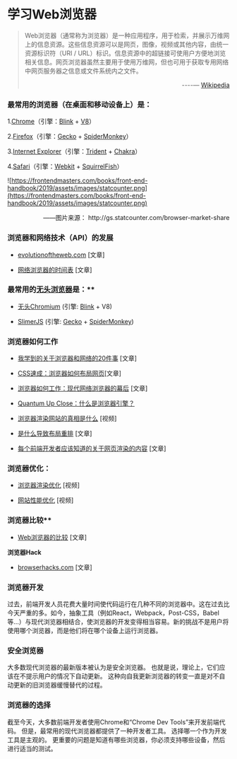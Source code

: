 # 学习Web浏览器

> Web浏览器（通常称为浏览器）是一种应用程序，用于检索，并展示万维网上的信息资源。这些信息资源可以是网页，图像，视频或其他内容，由统一资源标识符（URI / URL）标识。信息资源中的超链接可使用户方便地浏览相关信息。网页浏览器虽然主要用于使用万维网，但也可用于获取专用网络中网页服务器之信息或文件系统内之文件。
                                        <p align="right"> ----— [Wikipedia](https://zh.wikipedia.org/wiki/%E7%BD%91%E9%A1%B5%E6%B5%8F%E8%A7%88%E5%99%A8)  </p>

                                        
### 最常用的浏览器（在桌面和移动设备上）是：

1.[Chrome](https://www.google.com/chrome/)（引擎：[Blink](https://en.wikipedia.org/wiki/Blink_(browser_engine)) + [V8](https://en.wikipedia.org/wiki/V8_%28JavaScript_engine%29)）

2.[Firefox](https://www.mozilla.org/en-US/firefox/new/)（引擎：[Gecko](https://en.wikipedia.org/wiki/Gecko_%28software%29) + [SpiderMonkey](https://en.wikipedia.org/wiki/SpiderMonkey)）

3.[Internet Explorer](http://windows.microsoft.com/en-us/internet-explorer/download-ie)（引擎：[Trident](https://en.wikipedia.org/wiki/Trident_(software)) + [Chakra](https://en.wikipedia.org/wiki/Chakra_%28JScript_engine%29)）

4.[Safari](https://www.apple.com/safari/)（引擎：[Webkit](https://en.wikipedia.org/wiki/WebKit) + [SquirrelFish](https://trac.webkit.org/wiki/SquirrelFish)）


![https://frontendmasters.com/books/front-end-handbook/2019/assets/images/statcounter.png](https://frontendmasters.com/books/front-end-handbook/2019/assets/images/statcounter.png)

<p align="right">——图片来源：  http://gs.statcounter.com/browser-market-share </p>

### 浏览器和网络技术（API）的发展

* [evolutionoftheweb.com](http://www.evolutionoftheweb.com/) [文章]

* [网络浏览器的时间表](https://en.wikipedia.org/wiki/Timeline_of_web_browsers) [文章]

### 最常用的[无头浏览器](http://www.asad.pw/HeadlessBrowsers/)是：**  

* [无头Chromium](https://chromium.googlesource.com/chromium/src/+/lkgr/headless/README.md) (引擎: [Blink](https://www.chromium.org/blink) \+ V8)

* [SlimerJS](http://slimerjs.org/) (引擎: [Gecko](https://en.wikipedia.org/wiki/Gecko_%28software%29) \+ [SpiderMonkey](https://en.wikipedia.org/wiki/SpiderMonkey_%28software%29))

### 浏览器如何工作

* [我学到的关于浏览器和网络的20件事](http://www.20thingsilearned.com/en-US/foreword/1) [文章]

* [CSS速成：浏览器如何布局网页](http://dbaron.org/talks/2012-03-11-sxsw/master.xhtml)[文章]

* [浏览器如何工作：现代网络浏览器的幕后](http://www.html5rocks.com/en/tutorials/internals/howbrowserswork/) [文章]

* [Quantum Up Close：什么是浏览器引擎？](https://hacks.mozilla.org/2017/05/quantum-up-close-what-is-a-browser-engine/)

* [浏览器渲染网站的真相是什么](https://www.youtube.com/watch?v=SmE4OwHztCc) [视频]

* [是什么导致布局重排](https://gist.github.com/paulirish/5d52fb081b3570c81e3a) [文章]

* [每个前端开发者应该知道的关于网页渲染的内容](http://frontendbabel.info/articles/webpage-rendering-101/) \[文章]

### 浏览器优化：

* [浏览器渲染优化](https://www.udacity.com/course/browser-rendering-optimization--ud860) [视频]

* [网站性能优化](https://www.udacity.com/course/website-performance-optimization--ud884) [视频]

### 浏览器比较**

* [Web浏览器的比较](https://en.wikipedia.org/wiki/Comparison_of_web_browsers) [文章]

**浏览器Hack**

* [browserhacks.com](http://browserhacks.com/) [文章]

### 浏览器开发

过去，前端开发人员花费大量时间使代码运行在几种不同的浏览器中。这在过去比今天严重的多。如今，抽象工具（例如React，Webpack，Post-CSS，Babel等...）与现代浏览器相结合，使浏览器的开发变得相当容易。新的挑战不是用户将使用哪个浏览器，而是他们将在哪个设备上运行浏览器。


### 安全浏览器

大多数现代浏览器的最新版本被认为是安全浏览器。 也就是说，理论上，它们应该在不提示用户的情况下自动更新。 这种向自我更新浏览器的转变一直是对不自动更新的旧浏览器缓慢替代的过程。

### 浏览器的选择

截至今天，大多数前端开发者使用Chrome和“Chrome Dev Tools”来开发前端代码。 但是，最常用的现代浏览器都提供了一种开发者工具。 选择哪一个作为开发工具是主观的。 更重要的问题是知道有哪些浏览器，你必须支持哪些设备，然后进行适当的测试。
